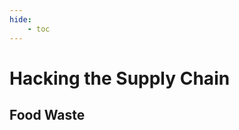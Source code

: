 ```yaml
---
hide:
    - toc
---
```


# Hacking the Supply Chain 

## Food Waste 

<iframe title="https://www.canva.com/design/DAFSqcbbI_g/9PjhLk5SjKwMO24FaHUlGg/view?utm_content=DAFSqcbbI_g&utm_campaign=designshare&utm_medium=link&utm_source=publishsharelink" width="320" height="568,5" frameborder="0" allowfullscreen></iframe>




